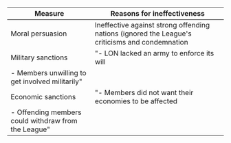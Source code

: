 |Measure|Reasons for ineffectiveness|
|---|---|
|Moral persuasion|Ineffective against strong offending nations (ignored the League's criticisms and condemnation|
|Military sanctions|"- LON lacked an army to enforce its will|
|- Members unwilling to get involved militarily"|
|Economic sanctions|"- Members did not want their economies to be affected|
|- Offending members could withdraw from the League"|